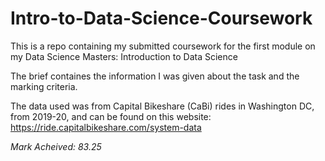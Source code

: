 # Intro-to-Data-Science-Coursework

This is a repo containing my submitted coursework for the first module on my Data Science Masters: Introduction to Data Science

The brief containes the information I was given about the task and the marking criteria.

The data used was from Capital Bikeshare (CaBi) rides in Washington DC, from 2019-20, and can be found on this website: https://ride.capitalbikeshare.com/system-data

*Mark Acheived: 83.25*
